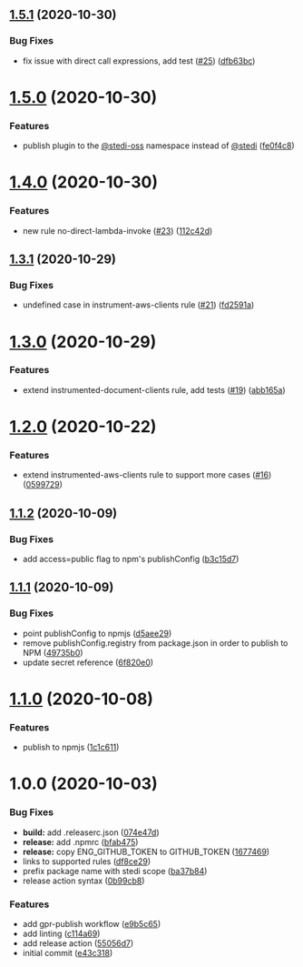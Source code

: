 ## [1.5.1](https://github.com/Stedi/eslint-plugin-stedi-aws-rules/compare/v1.5.0...v1.5.1) (2020-10-30)


### Bug Fixes

* fix issue with direct call expressions, add test ([#25](https://github.com/Stedi/eslint-plugin-stedi-aws-rules/issues/25)) ([dfb63bc](https://github.com/Stedi/eslint-plugin-stedi-aws-rules/commit/dfb63bc71c4366cdd23cdd0b7516f1ebd416d26d))

# [1.5.0](https://github.com/Stedi/eslint-plugin-stedi-aws-rules/compare/v1.4.0...v1.5.0) (2020-10-30)


### Features

* publish plugin to the [@stedi-oss](https://github.com/stedi-oss) namespace instead of [@stedi](https://github.com/stedi) ([fe0f4c8](https://github.com/Stedi/eslint-plugin-stedi-aws-rules/commit/fe0f4c8ab0686f400bc71ec79aa28b9c49a2fc6b))

# [1.4.0](https://github.com/Stedi/eslint-plugin-stedi-aws-rules/compare/v1.3.1...v1.4.0) (2020-10-30)


### Features

* new rule no-direct-lambda-invoke ([#23](https://github.com/Stedi/eslint-plugin-stedi-aws-rules/issues/23)) ([112c42d](https://github.com/Stedi/eslint-plugin-stedi-aws-rules/commit/112c42d3a6f3c0f4f7a7ecf0f0e909192a7f17b1))

## [1.3.1](https://github.com/Stedi/eslint-plugin-stedi-aws-rules/compare/v1.3.0...v1.3.1) (2020-10-29)


### Bug Fixes

* undefined case in instrument-aws-clients rule ([#21](https://github.com/Stedi/eslint-plugin-stedi-aws-rules/issues/21)) ([fd2591a](https://github.com/Stedi/eslint-plugin-stedi-aws-rules/commit/fd2591ae4c67f72d059a6af3f29e37fac38436e4))

# [1.3.0](https://github.com/Stedi/eslint-plugin-stedi-aws-rules/compare/v1.2.0...v1.3.0) (2020-10-29)


### Features

* extend instrumented-document-clients rule, add tests ([#19](https://github.com/Stedi/eslint-plugin-stedi-aws-rules/issues/19)) ([abb165a](https://github.com/Stedi/eslint-plugin-stedi-aws-rules/commit/abb165a965676a45ba48986d823864abb0d20c38))

# [1.2.0](https://github.com/Stedi/eslint-plugin-stedi-aws-rules/compare/v1.1.2...v1.2.0) (2020-10-22)


### Features

* extend instrumented-aws-clients rule to support more cases ([#16](https://github.com/Stedi/eslint-plugin-stedi-aws-rules/issues/16)) ([0599729](https://github.com/Stedi/eslint-plugin-stedi-aws-rules/commit/0599729ddb0b7bd6c46d7a262432a64af4b4e24a))

## [1.1.2](https://github.com/Stedi/eslint-plugin-stedi-aws-rules/compare/v1.1.1...v1.1.2) (2020-10-09)


### Bug Fixes

* add access=public flag to npm's publishConfig ([b3c15d7](https://github.com/Stedi/eslint-plugin-stedi-aws-rules/commit/b3c15d7cca19f6c362e909a6d4f7552eb004b195))

## [1.1.1](https://github.com/Stedi/eslint-plugin-stedi-aws-rules/compare/v1.1.0...v1.1.1) (2020-10-09)


### Bug Fixes

* point publishConfig to npmjs ([d5aee29](https://github.com/Stedi/eslint-plugin-stedi-aws-rules/commit/d5aee291f6fb21d9ef9492e551bd31df5f3a49c8))
* remove publishConfig.registry from package.json in order to publish to NPM ([49735b0](https://github.com/Stedi/eslint-plugin-stedi-aws-rules/commit/49735b0bdf86112e17302562dcf45d22caa6e268))
* update secret reference ([6f820e0](https://github.com/Stedi/eslint-plugin-stedi-aws-rules/commit/6f820e0ad839780339ec038889f00a8e3bdf9b2d))

# [1.1.0](https://github.com/Stedi/eslint-plugin-stedi-aws-rules/compare/v1.0.0...v1.1.0) (2020-10-08)


### Features

* publish to npmjs ([1c1c611](https://github.com/Stedi/eslint-plugin-stedi-aws-rules/commit/1c1c6111716eb9c7479f32b05ea301b452945d69))

# 1.0.0 (2020-10-03)


### Bug Fixes

* **build:** add .releaserc.json ([074e47d](https://github.com/Stedi/eslint-plugin-stedi-aws-rules/commit/074e47da97f25e232046fa6a5d6bd04ddbf8bdf0))
* **release:** add .npmrc ([bfab475](https://github.com/Stedi/eslint-plugin-stedi-aws-rules/commit/bfab4758f0bb370d84ea4bdb26c2cb86c2ee97c0))
* **release:** copy ENG_GITHUB_TOKEN to GITHUB_TOKEN ([1677469](https://github.com/Stedi/eslint-plugin-stedi-aws-rules/commit/1677469239dc7abf6b594cfdc19fb05c87bcd2bb))
* links to supported rules ([df8ce29](https://github.com/Stedi/eslint-plugin-stedi-aws-rules/commit/df8ce29807ab77bed2ab047f5bd238574e9e9519))
* prefix package name with stedi scope ([ba37b84](https://github.com/Stedi/eslint-plugin-stedi-aws-rules/commit/ba37b8452e3b79e31cc0518dcdde8ef711faa742))
* release action syntax ([0b99cb8](https://github.com/Stedi/eslint-plugin-stedi-aws-rules/commit/0b99cb8006c6125312823c10652fb48a99fbf5ad))


### Features

* add gpr-publish workflow ([e9b5c65](https://github.com/Stedi/eslint-plugin-stedi-aws-rules/commit/e9b5c658ac261821925e195b674cfc75d2e1842d))
* add linting ([c114a69](https://github.com/Stedi/eslint-plugin-stedi-aws-rules/commit/c114a6969fbf2e377675a2b78cb908f5c5cc507b))
* add release action ([55056d7](https://github.com/Stedi/eslint-plugin-stedi-aws-rules/commit/55056d7b5f3f8d5bc98285a84ee9a49ffc5fba99))
* initial commit ([e43c318](https://github.com/Stedi/eslint-plugin-stedi-aws-rules/commit/e43c31836775e60b14666bae95a73670e2879211))
